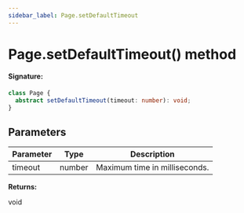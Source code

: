 ```yaml
---
sidebar_label: Page.setDefaultTimeout
---
```


# Page.setDefaultTimeout() method

#### Signature:

```typescript
class Page {
  abstract setDefaultTimeout(timeout: number): void;
}
```

## Parameters

| Parameter | Type   | Description                   |
| --------- | ------ | ----------------------------- |
| timeout   | number | Maximum time in milliseconds. |

**Returns:**

void

